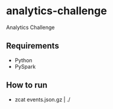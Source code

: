# analytics-challenge
Analytics Challenge

## Requirements

- Python
- PySpark

## How to run

- zcat events.json.gz | ./